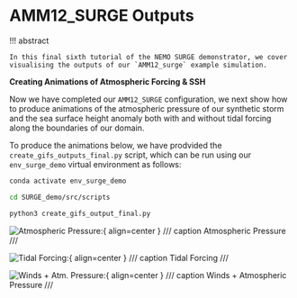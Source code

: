 # **AMM12_SURGE Outputs**

!!! abstract

    In this final sixth tutorial of the NEMO SURGE demonstrator, we cover visualising the outputs of our `AMM12_surge` example simulation.

**Creating Animations of Atmospheric Forcing & SSH**

Now we have completed our `AMM12_SURGE` configuration, we next show how to produce animations of the atmospheric pressure of our synthetic storm and the sea surface height anomaly both with and without tidal forcing along the boundaries of our domain.

To produce the animations below, we have prodvided the `create_gifs_outputs_final.py` script, which can be run using our `env_surge_demo` virtual environment as follows:

```sh
conda activate env_surge_demo

cd SURGE_demo/src/scripts

python3 create_gifs_output_final.py
```

![Atmospheric Pressure:](./assets/AMM12_SURGE_atmpr_no_logo.gif){ align=center }
/// caption
Atmospheric Pressure
///

![Tidal Forcing:](./assets/AMM12_SURGE_SSH_tides_no_logo.gif){ align=center }
/// caption
Tidal Forcing
///

![Winds + Atm. Pressure:](./assets/AMM12_SURGE_SSH_no_logo.gif){ align=center }
/// caption
Winds + Atmospheric Pressure
///